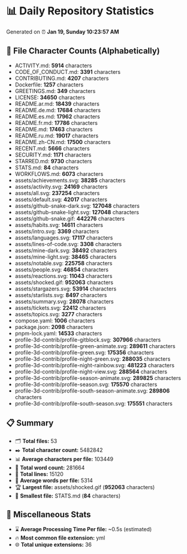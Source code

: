 # 📊 Daily Repository Statistics
Generated on ⏰ **Jan 19, Sunday 10:23:57 AM**

## 📂 File Character Counts (Alphabetically)
- ACTIVITY.md: **5914** characters
- CODE_OF_CONDUCT.md: **3391** characters
- CONTRIBUTING.md: **4207** characters
- Dockerfile: **1257** characters
- GREETINGS.md: **349** characters
- LICENSE: **34650** characters
- README.ar.md: **18439** characters
- README.de.md: **17684** characters
- README.es.md: **17962** characters
- README.fr.md: **17786** characters
- README.md: **17463** characters
- README.ru.md: **19017** characters
- README.zh-CN.md: **17500** characters
- RECENT.md: **5666** characters
- SECURITY.md: **1171** characters
- STARRED.md: **9730** characters
- STATS.md: **84** characters
- WORKFLOWS.md: **6073** characters
- assets/achievements.svg: **38285** characters
- assets/activity.svg: **24169** characters
- assets/all.svg: **237254** characters
- assets/default.svg: **42017** characters
- assets/github-snake-dark.svg: **127048** characters
- assets/github-snake-light.svg: **127048** characters
- assets/github-snake.gif: **442276** characters
- assets/habits.svg: **14611** characters
- assets/intro.svg: **3369** characters
- assets/languages.svg: **17117** characters
- assets/lines-of-code.svg: **3308** characters
- assets/mine-dark.svg: **38492** characters
- assets/mine-light.svg: **38465** characters
- assets/notable.svg: **225758** characters
- assets/people.svg: **46854** characters
- assets/reactions.svg: **11043** characters
- assets/shocked.gif: **952063** characters
- assets/stargazers.svg: **53914** characters
- assets/starlists.svg: **8497** characters
- assets/summary.svg: **28078** characters
- assets/tickets.svg: **22412** characters
- assets/topics.svg: **3277** characters
- compose.yaml: **1006** characters
- package.json: **2098** characters
- pnpm-lock.yaml: **14533** characters
- profile-3d-contrib/profile-gitblock.svg: **307966** characters
- profile-3d-contrib/profile-green-animate.svg: **289611** characters
- profile-3d-contrib/profile-green.svg: **175356** characters
- profile-3d-contrib/profile-night-green.svg: **288035** characters
- profile-3d-contrib/profile-night-rainbow.svg: **481223** characters
- profile-3d-contrib/profile-night-view.svg: **288564** characters
- profile-3d-contrib/profile-season-animate.svg: **289825** characters
- profile-3d-contrib/profile-season.svg: **175570** characters
- profile-3d-contrib/profile-south-season-animate.svg: **289806** characters
- profile-3d-contrib/profile-south-season.svg: **175551** characters

## 📋 Summary
- 🗂️ **Total files:** 53
- ✒️ **Total character count:** 5482842
- 📊 **Average characters per file:** 103449
- 📝 **Total word count:** 281664
- 🧾 **Total lines:** 15120
- 📐 **Average words per file:** 5314
- 🏆 **Largest file:** assets/shocked.gif (**952063** characters)
- 🥉 **Smallest file:** STATS.md (**84** characters)

## 🌟 Miscellaneous Stats
- ⌛ **Average Processing Time Per file:** ~0.5s (estimated)
- 🔥 **Most common file extension:** yml
- 🌐 **Total unique extensions:** 36

